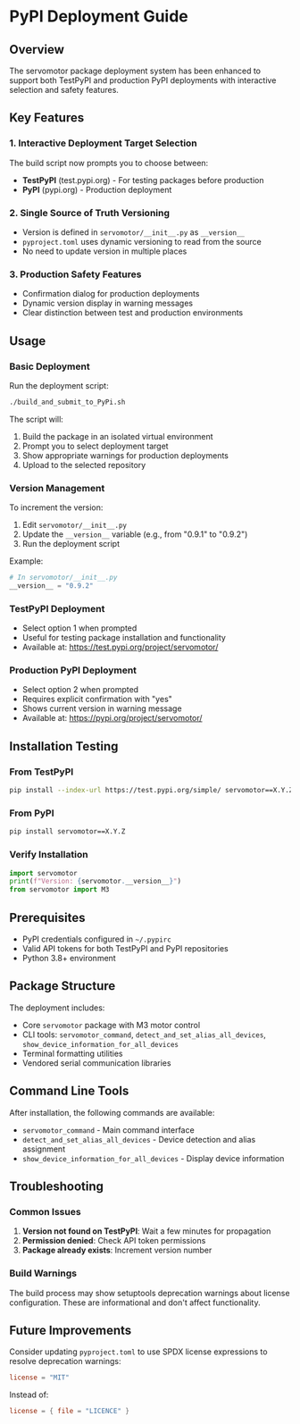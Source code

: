 # PyPI Deployment Guide

## Overview

The servomotor package deployment system has been enhanced to support both TestPyPI and production PyPI deployments with interactive selection and safety features.

## Key Features

### 1. Interactive Deployment Target Selection
The build script now prompts you to choose between:
- **TestPyPI** (test.pypi.org) - For testing packages before production
- **PyPI** (pypi.org) - Production deployment

### 2. Single Source of Truth Versioning
- Version is defined in `servomotor/__init__.py` as `__version__`
- `pyproject.toml` uses dynamic versioning to read from the source
- No need to update version in multiple places

### 3. Production Safety Features
- Confirmation dialog for production deployments
- Dynamic version display in warning messages
- Clear distinction between test and production environments

## Usage

### Basic Deployment

Run the deployment script:
```bash
./build_and_submit_to_PyPi.sh
```

The script will:
1. Build the package in an isolated virtual environment
2. Prompt you to select deployment target
3. Show appropriate warnings for production deployments
4. Upload to the selected repository

### Version Management

To increment the version:
1. Edit `servomotor/__init__.py`
2. Update the `__version__` variable (e.g., from "0.9.1" to "0.9.2")
3. Run the deployment script

Example:
```python
# In servomotor/__init__.py
__version__ = "0.9.2"
```

### TestPyPI Deployment
- Select option 1 when prompted
- Useful for testing package installation and functionality
- Available at: https://test.pypi.org/project/servomotor/

### Production PyPI Deployment
- Select option 2 when prompted
- Requires explicit confirmation with "yes"
- Shows current version in warning message
- Available at: https://pypi.org/project/servomotor/

## Installation Testing

### From TestPyPI
```bash
pip install --index-url https://test.pypi.org/simple/ servomotor==X.Y.Z
```

### From PyPI
```bash
pip install servomotor==X.Y.Z
```

### Verify Installation
```python
import servomotor
print(f"Version: {servomotor.__version__}")
from servomotor import M3
```

## Prerequisites

- PyPI credentials configured in `~/.pypirc`
- Valid API tokens for both TestPyPI and PyPI repositories
- Python 3.8+ environment

## Package Structure

The deployment includes:
- Core `servomotor` package with M3 motor control
- CLI tools: `servomotor_command`, `detect_and_set_alias_all_devices`, `show_device_information_for_all_devices`
- Terminal formatting utilities
- Vendored serial communication libraries

## Command Line Tools

After installation, the following commands are available:
- `servomotor_command` - Main command interface
- `detect_and_set_alias_all_devices` - Device detection and alias assignment
- `show_device_information_for_all_devices` - Display device information

## Troubleshooting

### Common Issues

1. **Version not found on TestPyPI**: Wait a few minutes for propagation
2. **Permission denied**: Check API token permissions
3. **Package already exists**: Increment version number

### Build Warnings

The build process may show setuptools deprecation warnings about license configuration. These are informational and don't affect functionality.

## Future Improvements

Consider updating `pyproject.toml` to use SPDX license expressions to resolve deprecation warnings:
```toml
license = "MIT"
```
Instead of:
```toml
license = { file = "LICENCE" }